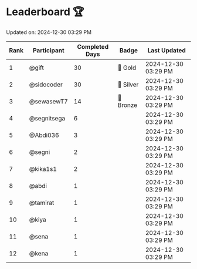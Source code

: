 # Leaderboard 🏆

Updated on: 2024-12-30 03:29 PM

| Rank | Participant       | Completed Days | Badge      | Last Updated         |
|------|-------------------|----------------|------------|----------------------|
| 1    | @gift             | 30             | 🏅 Gold     | 2024-12-30 03:29 PM |
| 2    | @sidocoder        | 30             | 🥈 Silver   | 2024-12-30 03:29 PM |
| 3    | @sewasewT7        | 14             | 🥉 Bronze   | 2024-12-30 03:29 PM |
| 4    | @segnitsega       | 6              |            | 2024-12-30 03:29 PM |
| 5    | @Abdi036          | 3              |            | 2024-12-30 03:29 PM |
| 6    | @segni            | 2              |            | 2024-12-30 03:29 PM |
| 7    | @kika1s1          | 2              |            | 2024-12-30 03:29 PM |
| 8    | @abdi             | 1              |            | 2024-12-30 03:29 PM |
| 9    | @tamirat          | 1              |            | 2024-12-30 03:29 PM |
| 10   | @kiya             | 1              |            | 2024-12-30 03:29 PM |
| 11   | @sena             | 1              |            | 2024-12-30 03:29 PM |
| 12   | @kena             | 1              |            | 2024-12-30 03:29 PM |
